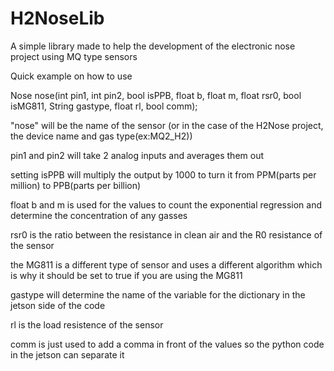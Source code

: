 # H2NoseLib

A simple library made to help the development of the electronic nose project using MQ type sensors

Quick example on how to use

Nose nose(int pin1, int pin2, bool isPPB, float b, float m, float rsr0, bool isMG811, String gastype, float rl, bool comm);


"nose" will be the name of the sensor (or in the case of the H2Nose project, the device name and gas type(ex:MQ2_H2))

pin1 and pin2 will take 2 analog inputs and averages them out

setting isPPB will multiply the output by 1000 to turn it from PPM(parts per million) to PPB(parts per billion)

float b and m is used for the values to count the exponential regression and determine the concentration of any gasses

rsr0 is the ratio between the resistance in clean air and the R0 resistance of the sensor

the MG811 is a different type of sensor and uses a different algorithm which is why it should be set to true if you are using the MG811

gastype will determine the name of the variable for the dictionary in the jetson side of the code

rl is the load resistence of the sensor

comm is just used to add a comma in front of the values so the python code in the jetson can separate it